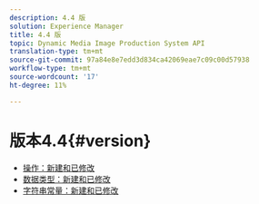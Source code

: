 ```yaml
---
description: 4.4 版
solution: Experience Manager
title: 4.4 版
topic: Dynamic Media Image Production System API
translation-type: tm+mt
source-git-commit: 97a84e8e7edd3d834ca42069eae7c09c00d57938
workflow-type: tm+mt
source-wordcount: '17'
ht-degree: 11%

---
```



# 版本4.4{#version}

* [操作：新建和已修改](r-4-4-operations.md)
* [数据类型：新建和已修改](r-4-4-types.md)
* [字符串常量：新建和已修改](r-4-4-string-constants.md)
